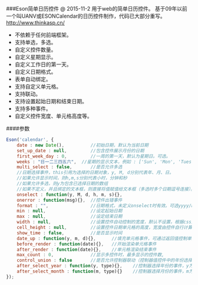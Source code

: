 ###Eson简单日历控件 @ 2015-11-2
用于web的简单日历控件。
基于09年以前一个叫UANV或ESONCalendar的日历控件制作，代码已大部分重写。
<a href="http://www.thinkasp.cn/" target="_blank">http://www.thinkasp.cn/</a>

* 不依赖于任何前端框架。
* 支持单选，多选。
* 自定义控件数量。
* 自定义星期显示。
* 自定义工作日的第一天。
* 自定义日期格式。
* 表单自动绑定。
* 支持自定义单元格。
* 支持联动。
* 支持设置起始日期和结束日期。
* 支持多种事件。
* 自定义控件宽度、单元格高度等。

####参数
```js
Eson('calendar', {
	date : new Date(),			//初始日期，默认为当前日期
	set_up_date : null,			//包含控件展示月份的日期
	first_week_day : 0,			//一周的第一天，默认为星期日。可选。
	weeks : "日一二三四五六",	//星期的显示文本，例如 : ['Sun', 'Mon', 'Tues', 'Wed', 'Thur', 'Fri', 'Sat']。可选。
	multi_select : false,		//是否允许多选
	//日期选择事件，this引用为选择的日期对象，y, M, d分别代表年、月、日。
	//如果允许显示时间，则h,m,s分别代表小时，分钟和秒
	//如果允许多选，则y为包含已选择日期的数组
	//如果不定义，并且绑定的文本框，则直接将值赋值给文本框（多选时多个日期逗号连接）。
	onselect : function(y, M, d, h, m, s){},
	onerror : function(msg){},	//控件出错事件
	format : "",				//日期格式，未定义onselect时有效。可选yyyy/MM/M/dd/d/H/HH/h/hh/mm/m/ss/s组合。
	min : null,					//设定起始日期
	max : null,					//设定结束日期
	width : null,				//设置控件自动控制的宽度，默认不设置，根据css展示。
	cell_height : null,			//设置控件日期单元格的高度，宽度由控件自行计算。
	show_time : false,			//是否显示时间
	date_up : function(y, m, d){},		//填充单元格事件，可通过返回值控制单元格内容
	before_render : function(date){},	//开始渲染单元格事件
	after_render : function(date){},	//单元格渲染结束事件
	max_count : 0,				//显示多控件时，最多显示的控件数,
	control_union : false		//是否允许控制器联动（控制器值控件中的年份选择器）,
	after_select_year : function(y, type){},	//控制器选择年份的事件，y为选择的年份，type为操作类型
	after_select_month : function(m, type){}	//控制器选择月份的事件，m为选择的月份，type为操作类型
});
```